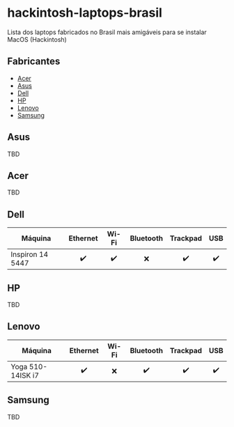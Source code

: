 # hackintosh-laptops-brasil
Lista dos laptops fabricados no Brasil mais amigáveis para se instalar MacOS (Hackintosh)

## Fabricantes
- [Acer](#acer)
- [Asus](#asus)
- [Dell](#dell)
- [HP](#hp)
- [Lenovo](#lenovo)
- [Samsung](#samsung)

## Asus
TBD

## Acer
TBD

## Dell

| Máquina | Ethernet | Wi-Fi | Bluetooth | Trackpad | USB | 
| --- | :---: | :---: | :---: | :---: | :---: | 
| Inspiron 14 5447 | :heavy_check_mark: | :heavy_check_mark: | :x: | :heavy_check_mark: | :heavy_check_mark: |


## HP
TBD

## Lenovo
| Máquina | Ethernet | Wi-Fi | Bluetooth | Trackpad | USB | 
| --- | :---: | :---: | :---: | :---: | :---: | 
| Yoga 510-14ISK i7 | :heavy_check_mark: | :x: | :heavy_check_mark: | :heavy_check_mark: | :heavy_check_mark: |

## Samsung
TBD


